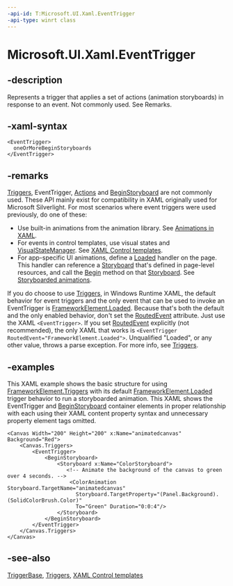 ```yaml
---
-api-id: T:Microsoft.UI.Xaml.EventTrigger
-api-type: winrt class
---
```


<!-- Class syntax.
public class EventTrigger : Microsoft.UI.Xaml.TriggerBase, Microsoft.UI.Xaml.IEventTrigger
-->

# Microsoft.UI.Xaml.EventTrigger

## -description

Represents a trigger that applies a set of actions (animation storyboards) in response to an event. Not commonly used. See Remarks.

## -xaml-syntax

``` xaml
<EventTrigger>
  oneOrMoreBeginStoryboards
</EventTrigger>
```

## -remarks

[Triggers](frameworkelement_triggers.md), EventTrigger, [Actions](eventtrigger_actions.md) and [BeginStoryboard](../microsoft.ui.xaml.media.animation/beginstoryboard.md) are not commonly used. These API mainly exist for compatibility in XAML originally used for Microsoft Silverlight. For most scenarios where event triggers were used previously, do one of these:

+ Use built-in animations from the animation library. See [Animations in XAML](/windows/apps/design/motion/xaml-animation).
+ For events in control templates, use visual states and [VisualStateManager](visualstatemanager.md). See [XAML Control templates](/windows/apps/design/style/xaml-control-templates).
+ For app-specific UI animations, define a [Loaded](frameworkelement_loaded.md) handler on the page. This handler can reference a [Storyboard](visualstate_storyboard.md) that's defined in page-level resources, and call the [Begin](../microsoft.ui.xaml.media.animation/storyboard_begin_1621727531.md) method on that [Storyboard](../microsoft.ui.xaml.media.animation/storyboard.md). See [Storyboarded animations](/windows/apps/design/motion/storyboarded-animations).

If you do choose to use [Triggers](frameworkelement_triggers.md), in Windows Runtime XAML, the default behavior for event triggers and the only event that can be used to invoke an EventTrigger is [FrameworkElement.Loaded](frameworkelement_loaded.md). Because that's both the default and the only enabled behavior, don't set the [RoutedEvent](eventtrigger_routedevent.md) attribute. Just use the XAML `<EventTrigger>`. If you set [RoutedEvent](eventtrigger_routedevent.md) explicitly (not recommended), the only XAML that works is `<EventTrigger RoutedEvent="FrameworkElement.Loaded">`. Unqualified "Loaded", or any other value, throws a parse exception. For more info, see [Triggers](frameworkelement_triggers.md).

## -examples

This XAML example shows the basic structure for using [FrameworkElement.Triggers](frameworkelement_triggers.md) with its default [FrameworkElement.Loaded](frameworkelement_loaded.md) trigger behavior to run a storyboarded animation. This XAML shows the EventTrigger and [BeginStoryboard](../microsoft.ui.xaml.media.animation/beginstoryboard.md) container elements in proper relationship with each using their XAML content property syntax and unnecessary property element tags omitted.

``` xaml
<Canvas Width="200" Height="200" x:Name="animatedcanvas" Background="Red">
    <Canvas.Triggers>
        <EventTrigger>
            <BeginStoryboard>
                <Storyboard x:Name="ColorStoryboard">
                   <!-- Animate the background of the canvas to green over 4 seconds. -->
                    <ColorAnimation Storyboard.TargetName="animatedcanvas"
                      Storyboard.TargetProperty="(Panel.Background).(SolidColorBrush.Color)"
                      To="Green" Duration="0:0:4"/>
                </Storyboard>
            </BeginStoryboard>
        </EventTrigger>
    </Canvas.Triggers>
</Canvas>
```

## -see-also

[TriggerBase](triggerbase.md), [Triggers](frameworkelement_triggers.md), [XAML Control templates](/windows/apps/design/style/xaml-control-templates)

